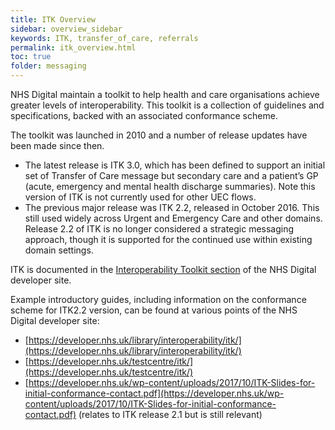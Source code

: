 ```yaml
---
title: ITK Overview
sidebar: overview_sidebar
keywords: ITK, transfer_of_care, referrals
permalink: itk_overview.html
toc: true
folder: messaging
---
```


NHS Digital maintain a toolkit to help health and care organisations achieve greater levels of interoperability. This toolkit is a collection of guidelines and specifications, backed with an associated conformance scheme.

The toolkit was launched in 2010 and a number of release updates have been made since then.

-	The latest release is ITK 3.0, which has been defined to support an initial set of Transfer of Care message but secondary care and a patient’s GP (acute, emergency and mental health discharge summaries).  Note this version of ITK is not currently used for other UEC flows.
-	The previous major release was ITK 2.2, released in October 2016.  This still used widely across Urgent and Emergency Care and other domains.  Release 2.2 of ITK is no longer considered a strategic messaging approach, though it is supported for the continued use within existing domain settings.

ITK is documented in the [Interoperability Toolkit section](https://developer.nhs.uk/apis/) of the NHS Digital developer site.

Example introductory guides, including information on the conformance scheme for ITK2.2 version, can be found at various points of the NHS Digital developer site:

- [https://developer.nhs.uk/library/interoperability/itk/](https://developer.nhs.uk/library/interoperability/itk/)
- [https://developer.nhs.uk/testcentre/itk/](https://developer.nhs.uk/testcentre/itk/)
- [https://developer.nhs.uk/wp-content/uploads/2017/10/ITK-Slides-for-initial-conformance-contact.pdf](https://developer.nhs.uk/wp-content/uploads/2017/10/ITK-Slides-for-initial-conformance-contact.pdf) (relates to ITK release 2.1 but is still relevant)
